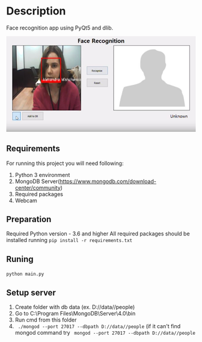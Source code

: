 # Description
Face recognition app using PyQt5 and dlib.

![Example](readme_images/ex.jpg)
## Requirements
For running this project you will need following:
1. Python 3 environment
2. MongoDB Server(https://www.mongodb.com/download-center/community)
3. Required packages
4. Webcam

## Preparation

Required Python version - 3.6 and higher
All required packages should be installed running ```pip install -r requirements.txt```

## Runing
 
```python main.py```


## Setup server
1. Create folder with db data (ex. D://data//people)
2. Go to C:\Program Files\MongoDB\Server\4.0\bin
3. Run cmd from this folder
4. ``` ./mongod --port 27017 --dbpath D://data//people``` (if it can't find mongod command try ``` mongod --port 27017 --dbpath D://data//people```
